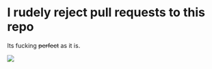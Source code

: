 # I rudely reject pull requests to this repo
Its fucking ~~perfect~~ as it is.

![](http://cdn4.gurl.com/wp-content/uploads/2014/02/rejection.gif)
